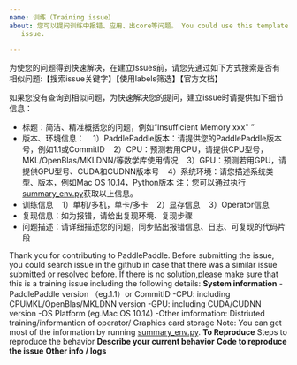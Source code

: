 ```yaml
---
name: 训练（Training issue）
about: 您可以提问训练中报错、应用、出core等问题。 You could use this template for reporting an training
   issue.

---
```


为使您的问题得到快速解决，在建立Issues前，请您先通过如下方式搜索是否有相似问题:【搜索issue关键字】【使用labels筛选】【官方文档】

如果您没有查询到相似问题，为快速解决您的提问，建立issue时请提供如下细节信息：
- 标题：简洁、精准概括您的问题，例如“Insufficient Memory xxx" ”
- 版本、环境信息：
    1）PaddlePaddle版本：请提供您的PaddlePaddle版本号，例如1.1或CommitID
    2）CPU：预测若用CPU，请提供CPU型号，MKL/OpenBlas/MKLDNN/等数学库使用情况
    3）GPU：预测若用GPU，请提供GPU型号、CUDA和CUDNN版本号
    4）系统环境：请您描述系统类型、版本，例如Mac OS 10.14，Python版本
 注：您可以通过执行[summary_env.py](https://github.com/PaddlePaddle/Paddle/blob/develop/tools/summary_env.py)获取以上信息。
- 训练信息
    1）单机/多机，单卡/多卡
    2）显存信息
    3）Operator信息
- 复现信息：如为报错，请给出复现环境、复现步骤
- 问题描述：请详细描述您的问题，同步贴出报错信息、日志、可复现的代码片段

Thank you for contributing to PaddlePaddle.
Before submitting the issue, you could search issue in the github in case that there was a similar issue submitted or resolved before.
If there is no solution,please make sure that this is a training issue including the following details:
**System information**
-PaddlePaddle version （eg.1.1）or CommitID
-CPU: including CPUMKL/OpenBlas/MKLDNN version
-GPU: including CUDA/CUDNN version
-OS Platform (eg.Mac OS 10.14)
-Other imformation: Distriuted training/informantion of operator/
Graphics card storage
Note: You can get most of the information by running [summary_env.py](https://github.com/PaddlePaddle/Paddle/blob/develop/tools/summary_env.py). 
**To Reproduce**
Steps to reproduce the behavior
**Describe your current behavior**
**Code to reproduce the issue**
**Other info / logs**
